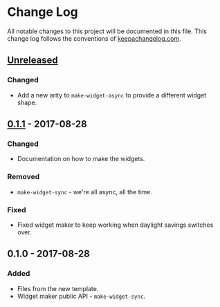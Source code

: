 # Change Log
All notable changes to this project will be documented in this file. This change log follows the conventions of [keepachangelog.com](http://keepachangelog.com/).

## [Unreleased]
### Changed
- Add a new arity to `make-widget-async` to provide a different widget shape.

## [0.1.1] - 2017-08-28
### Changed
- Documentation on how to make the widgets.

### Removed
- `make-widget-sync` - we're all async, all the time.

### Fixed
- Fixed widget maker to keep working when daylight savings switches over.

## 0.1.0 - 2017-08-28
### Added
- Files from the new template.
- Widget maker public API - `make-widget-sync`.

[Unreleased]: https://github.com/your-name/clj-specs/compare/0.1.1...HEAD
[0.1.1]: https://github.com/your-name/clj-specs/compare/0.1.0...0.1.1
